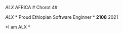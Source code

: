 
*ALX* AFRICA # Chorot 4#


*ALX* * Proud Ethiopian Software Enginner *  **2108** 2021 

*I am ALX *
